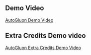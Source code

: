 ## Demo Video

[AutoGluon Demo Video](https://sjsu0-my.sharepoint.com/:v:/g/personal/akshata_madavi_sjsu_edu/Eez4hJErRAtFrQhmA0tp16kB3cXFMNp6wRRJOATRKEeDIg?nav=eyJyZWZlcnJhbEluZm8iOnsicmVmZXJyYWxBcHAiOiJPbmVEcml2ZUZvckJ1c2luZXNzIiwicmVmZXJyYWxBcHBQbGF0Zm9ybSI6IldlYiIsInJlZmVycmFsTW9kZSI6InZpZXciLCJyZWZlcnJhbFZpZXciOiJNeUZpbGVzTGlua0NvcHkifX0&e=MKdpqs)


## Extra Credits Demo video
[AutoGluon Extra Credits Demo Video](https://sjsu0-my.sharepoint.com/:v:/g/personal/akshata_madavi_sjsu_edu/EYFoSZqBaUFDomVv5-36ARABwYnjBhgcO2klTD0PYI_4FQ?e=5CN7sx&nav=eyJyZWZlcnJhbEluZm8iOnsicmVmZXJyYWxBcHAiOiJTdHJlYW1XZWJBcHAiLCJyZWZlcnJhbFZpZXciOiJTaGFyZURpYWxvZy1MaW5rIiwicmVmZXJyYWxBcHBQbGF0Zm9ybSI6IldlYiIsInJlZmVycmFsTW9kZSI6InZpZXcifX0%3D)
